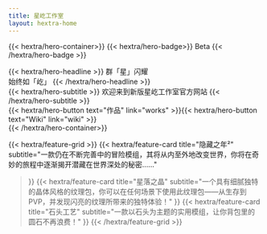 ```yaml
---
title: 星屹工作室
layout: hextra-home
---
```

{{< hextra/hero-container>}}
{{< hextra/hero-badge>}}
  <span>Beta</span>
{{< /hextra/hero-badge >}}

<div class="hx-mt-6 hx-mb-6">
{{< hextra/hero-headline >}}
  群「星」闪耀&nbsp;<br class="sm:hx-block hx-hidden" /> 始终如「屹」
{{< /hextra/hero-headline >}}
</div>

<div class="hx-mt-6 hx-mb-12">
{{< hextra/hero-subtitle >}}
  欢迎来到新版星屹工作室官方网站
{{< /hextra/hero-subtitle >}}
</div>

<div class="hx-mt-6 hx-mb-12">
{{< hextra/hero-button text="作品" link="works" >}}{{< hextra/hero-button text="Wiki" link="wiki" >}}
</div>
{{< /hextra/hero-container>}}

{{< hextra/feature-grid >}}
  {{< hextra/feature-card
    title="隐藏之年²"
    subtitle="一款仍在不断完善中的冒险模组，其将从内至外地改变世界，你将在奇妙的旅程中逐渐揭开潜藏在世界深处的秘密……"
  >}}
  {{< hextra/feature-card
    title="星落之晶"
    subtitle="一个具有细腻独特的晶体风格的纹理包，你可以在任何场景下使用此纹理包——从生存到PVP，并发现闪亮的纹理所带来的独特体验！"
  >}}
  {{< hextra/feature-card
    title="石头工艺"
    subtitle="一款以石头为主题的实用模组，让你背包里的圆石不再浪费！"
  >}}
{{< /hextra/feature-grid >}}